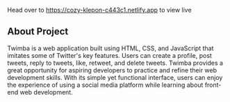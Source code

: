 Head over to  https://cozy-klepon-c443c1.netlify.app to view live
## About Project
Twimba is a web application built using HTML, CSS, and JavaScript that imitates some of Twitter's key features. Users can create a profile, post tweets, reply to tweets, like, retweet, and delete tweets. 
Twimba provides a great opportunity for aspiring developers to practice and refine their web development skills. With its simple yet functional interface, users can enjoy the experience of using a social media platform while learning about front-end web development.